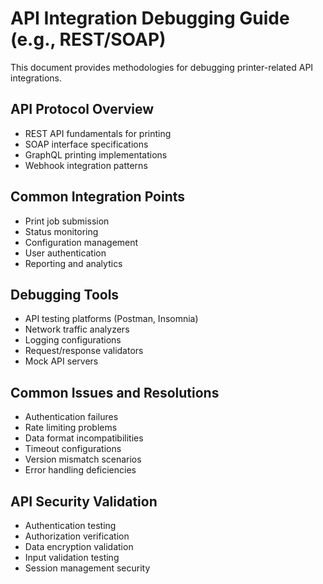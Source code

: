 # API Integration Debugging Guide (e.g., REST/SOAP)

This document provides methodologies for debugging printer-related API integrations.

## API Protocol Overview
- REST API fundamentals for printing
- SOAP interface specifications
- GraphQL printing implementations
- Webhook integration patterns

## Common Integration Points
- Print job submission
- Status monitoring
- Configuration management
- User authentication
- Reporting and analytics

## Debugging Tools
- API testing platforms (Postman, Insomnia)
- Network traffic analyzers
- Logging configurations
- Request/response validators
- Mock API servers

## Common Issues and Resolutions
- Authentication failures
- Rate limiting problems
- Data format incompatibilities
- Timeout configurations
- Version mismatch scenarios
- Error handling deficiencies

## API Security Validation
- Authentication testing
- Authorization verification
- Data encryption validation
- Input validation testing
- Session management security
